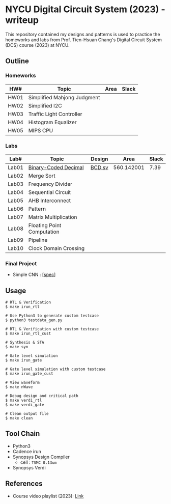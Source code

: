 # NYCU Digital Circuit System (2023) - writeup
This repository contained my designs and patterns is used to practice the homeworks and labs from Prof. Tien-Hsuan Chang's Digital Circuit System (DCS) course (2023) at NYCU.

## Outline
### Homeworks
| HW#  | Topic                       | Area | Slack |
| ---- | --------------------------- | ---- | ------ |
| HW01 | Simplified Mahjong Judgment |      |        |
| HW02 | Simplified I2C              |      |        |
| HW03 | Traffic Light Controller    |      |        |
| HW04 | Histogram Equalizer         |      |        |
| HW05 | MIPS CPU                    |      |        |

### Labs
| Lab#  | Topic                                         | Design                   | Area       | Slack |
| ----- | --------------------------------------------- | ------------------------ | ---------- | ----- |
| Lab01 | [Binary-Coded Decimal](./Lab01/DCS_Lab01.pdf) | [BCD.sv](./Lab01/BCD.sv) | 560.142001 | 7.39  |
| Lab02 | Merge Sort                                    |                          |            |       |
| Lab03 | Frequency Divider                             |                          |            |       |
| Lab04 | Sequential Circuit                            |                          |            |       |
| Lab05 | AHB Interconnect                              |                          |            |       |
| Lab06 | Pattern                                       |                          |            |       |
| Lab07 | Matrix Multiplication                         |                          |            |       |
| Lab08 | Floating Point Computation                    |                          |            |       |
| Lab09 | Pipeline                                      |                          |            |       |
| Lab10 | Clock Domain Crossing                         |                          |            |       |		


### Final Project
* Simple CNN : [[spec](./Final/DCS_Final_Project.pdf)]

## Usage
```shell
# RTL & Verification
$ make irun_rtl

# Use Python3 to generate custom testcase 
$ python3 testdata_gen.py

# RTL & Verification with custom testcase
$ make irun_rtl_cust

# Synthesis & STA
$ make syn

# Gate level simulation
$ make irun_gate

# Gate level simulation with custom testcase
$ make irun_gate_cust

# View waveform
$ make nWave

# Debug design and critical path
$ make verdi_rtl
$ make verdi_gate

# Clean output file
$ make clean
```

## Tool Chain
* Python3
* Cadence irun
* Synopsys Design Compiler
    * cell : `TSMC 0.13um`
* Synopsys Verdi

## References
* Course video playlist (2023): [Link](https://www.youtube.com/playlist?list=PLCUEmRsKEgZ4p8HK5IXMrohliNuRttqpt)